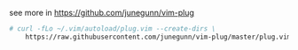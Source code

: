see more in https://github.com/junegunn/vim-plug
```bash
# curl -fLo ~/.vim/autoload/plug.vim --create-dirs \
    https://raw.githubusercontent.com/junegunn/vim-plug/master/plug.vim
```
